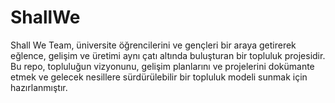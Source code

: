 # ShallWe
Shall We Team, üniversite öğrencilerini ve gençleri bir araya getirerek eğlence, gelişim ve üretimi aynı çatı altında buluşturan bir topluluk projesidir. Bu repo, topluluğun vizyonunu, gelişim planlarını ve projelerini dokümante etmek ve gelecek nesillere sürdürülebilir bir topluluk modeli sunmak için hazırlanmıştır.

